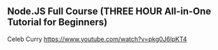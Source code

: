
## Node.JS Full Course (THREE HOUR All-in-One Tutorial for Beginners)
Celeb Curry
https://www.youtube.com/watch?v=pkg0J6lpKT4